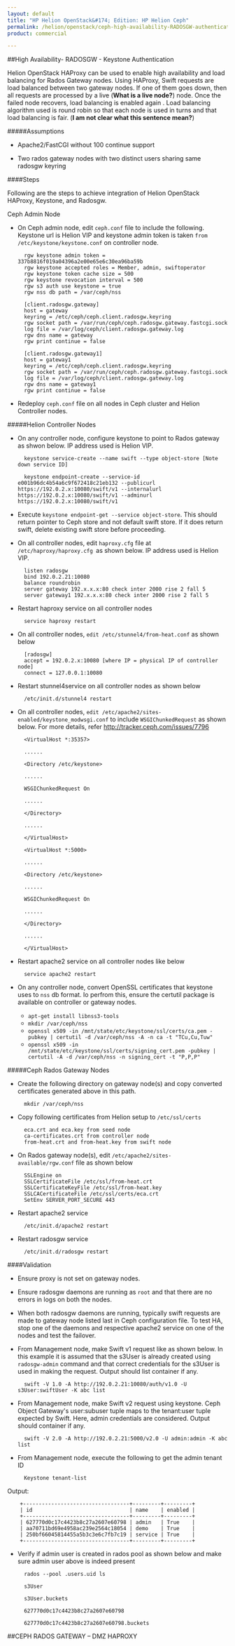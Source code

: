 ```yaml
---
layout: default
title: "HP Helion OpenStack&#174; Edition: HP Helion Ceph"
permalink: /helion/openstack/ceph-high-availability-RADOSGW-authentication
product: commercial

---
```

<!--UNDER REVISION-->


<script>

function PageRefresh {
onLoad="window.refresh"
}

PageRefresh();

</script>
<!--
<p style="font-size: small;"> <a href="/helion/openstack/install-beta/kvm/">&#9664; PREV</a> | <a href="/helion/openstack/install-beta-overview/">&#9650; UP</a> | <a href="/helion/openstack/install-beta/esx/">NEXT &#9654;</a> </p>--->


##High Availability- RADOSGW - Keystone Authentication

Helion OpenStack HAProxy can be used to enable high availability and load balancing for Rados Gateway nodes. Using HAProxy, Swift requests are load balanced between two gateway nodes. If one of them goes down, then all requests are processed by a live (**What is a live node?**) node. Once the failed node recovers, load balancing is enabled again . Load balancing algorithm used is round robin so that each node is used in turns and that load balancing is fair. (**I am not clear what this sentence mean?**)

#####Assumptions

* Apache2/FastCGI without 100 continue support

* Two rados gateway nodes with two distinct users sharing same radosgw keyring

####Steps

Following are the steps to achieve integration of Helion OpenStack HAProxy, Keystone, and Radosgw.

Ceph Admin Node

* On Ceph admin node, edit `ceph.conf` file to include the following. Keystone url is Helion VIP and keystone admin token is taken `from /etc/keystone/keystone.conf` on controller node.

		rgw keystone admin token = 337b8816f019a04396a2e00e65e6c30ea96ba59b
		rgw keystone accepted roles = Member, admin, swiftoperator
		rgw keystone token cache size = 500
		rgw keystone revocation interval = 500
		rgw s3 auth use keystone = true
		rgw nss db path = /var/ceph/nss
		
		[client.radosgw.gateway]
		host = gateway
		keyring = /etc/ceph/ceph.client.radosgw.keyring
		rgw socket path = /var/run/ceph/ceph.radosgw.gateway.fastcgi.sock
		log file = /var/log/ceph/client.radosgw.gateway.log
		rgw dns name = gateway
		rgw print continue = false
		
		[client.radosgw.gateway1]
		host = gateway1
		keyring = /etc/ceph/ceph.client.radosgw.keyring
		rgw socket path = /var/run/ceph/ceph.radosgw.gateway.fastcgi.sock
		log file = /var/log/ceph/client.radosgw.gateway.log
		rgw dns name = gateway1
		rgw print continue = false

* Redeploy `ceph.conf` file on all nodes in Ceph cluster and Helion Controller nodes.

#####Helion Controller Nodes

* On any controller node, configure keystone to point to Rados gateway as shwon below. IP address used is Helion VIP.

		keystone service-create --name swift --type object-store [Note down service ID]

		keystone endpoint-create --service-id e001b96dc4b54a6c9f672418c21eb132 --publicurl https://192.0.2.x:10080/swift/v1 --internalurl https://192.0.2.x:10080/swift/v1 --adminurl https://192.0.2.x:10080/swift/v1


* Execute `keystone endpoint-get --service object-store`. This should return pointer to Ceph store and not default swift store. If it does return swift, delete existing swift store before proceeding.

* On all controller nodes, edit `haproxy.cfg` file at `/etc/haproxy/haproxy.cfg `as shown below. IP address used is Helion VIP.

		listen radosgw
		bind 192.0.2.21:10080
		balance roundrobin
		server gateway 192.x.x.x:80 check inter 2000 rise 2 fall 5
		server gateway1 192.x.x.x:80 check inter 2000 rise 2 fall 5

* Restart haproxy service on all controller nodes 

		service haproxy restart

* On all controller nodes, `edit /etc/stunnel4/from-heat.conf` as shown below

		[radosgw]
		accept = 192.0.2.x:10080 [where IP = physical IP of controller node]
		connect = 127.0.0.1:10080

* Restart stunnel4service on all controller nodes as shown below

		/etc/init.d/stunnel4 restart

* On all controller nodes, `edit /etc/apache2/sites-enabled/keystone_modwsgi.conf` to include `WSGIChunkedRequest` as shown below. For more details, refer http://tracker.ceph.com/issues/7796

		<VirtualHost *:35357>
		
		......
		
		<Directory /etc/keystone>
		
		......
		
		WSGIChunkedRequest On
		
		......
		
		</Directory>
		
		......
		
		</VirtualHost>
		
		<VirtualHost *:5000>
		
		......
		
		<Directory /etc/keystone>
		
		......
		
		WSGIChunkedRequest On
		
		......
		
		</Directory>
		
		......
		
		</VirtualHost>

* Restart apache2 service on all controller nodes like below
	
		service apache2 restart


*  On any controller node, convert OpenSSL certificates that keystone uses to `nss` db format. Io perfrom this, ensure the certutil package is available on controller or gateway nodes.

	* `apt-get install libnss3-tools`
	* `mkdir /var/ceph/nss`
	* `openssl x509 -in /mnt/state/etc/keystone/ssl/certs/ca.pem -pubkey | certutil -d /var/ceph/nss -A -n ca -t "TCu,Cu,Tuw"`
	* `openssl x509 -in /mnt/state/etc/keystone/ssl/certs/signing_cert.pem -pubkey | certutil -A -d /var/ceph/nss -n signing_cert -t "P,P,P"`

#####Ceph Rados Gateway Nodes

* Create the following directory on gateway node(s) and copy converted certificates generated above in this path.

		mkdir /var/ceph/nss

* Copy following certificates from Helion setup to `/etc/ssl/certs`

		eca.crt and eca.key from seed node
		ca-certificates.crt from controller node
		from-heat.crt and from-heat.key from swift node

* On Rados gateway node(s), edit `/etc/apache2/sites-available/rgw.conf` file as shown below

		SSLEngine on
		SSLCertificateFile /etc/ssl/from-heat.crt
		SSLCertificateKeyFile /etc/ssl/from-heat.key
		SSLCACertificateFile /etc/ssl/certs/eca.crt
		SetEnv SERVER_PORT_SECURE 443

* Restart apache2 service

		/etc/init.d/apache2 restart

* Restart radosgw service

		/etc/init.d/radosgw restart



####Validation

* Ensure proxy is not set on gateway nodes.

* Ensure radosgw daemons are running as `root` and that there are no errors in logs on both the nodes.

* When both radosgw daemons are running, typically swift requests are made to gateway node listed last in Ceph configuration file. To test HA, stop one of the daemons and respective apache2 service on one of the nodes and test the failover.

* From Management node, make Swift v1 request like as shown below. In this example it is assumed that the s3User is already created using `radosgw-admin` command and that correct credentials for the s3User is used in making the request. Output should list container if any.

		swift -V 1.0 -A http://192.0.2.21:10080/auth/v1.0 -U s3User:swiftUser -K abc list

* From Management node, make Swift v2 request using keystone. Ceph Object Gateway's user:subuser tuple maps to the tenant:user tuple expected by Swift. Here, admin credentials are considered. Output should container if any.

		swift -V 2.0 -A http://192.0.2.21:5000/v2.0 -U admin:admin -K abc list

* From Management node, execute the following to get the admin tenant ID

		Keystone tenant-list

Output:

		+----------------------------------+---------+---------+
		| id 							   | name    | enabled |
		+----------------------------------+---------+---------+
		| 627770d0c17c4423b8c27a2607e60798 | admin 	 | True    |
		| aa70711bd69e4958ac239e2564c18054 | demo    | True    |
		| 250bf66045814455a5b3c3e6c7fb7c19 | service | True    |
		+----------------------------------+---------+---------+

* Verify if admin user is created in rados pool as shown below and make sure admin user above is indeed present

		rados --pool .users.uid ls
		
		s3User
		
		s3User.buckets
		
		627770d0c17c4423b8c27a2607e60798
		
		627770d0c17c4423b8c27a2607e60798.buckets



##CEPH RADOS GATEWAY – DMZ HAPROXY

